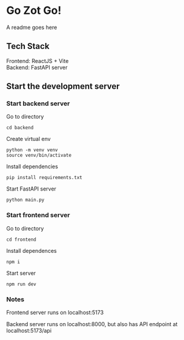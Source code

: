 # Go Zot Go!
A readme goes here

## Tech Stack
Frontend: ReactJS + Vite <br/>
Backend: FastAPI server

## Start the development server
### Start backend server
Go to directory
```
cd backend
```
Create virtual env
```
python -m venv venv
source venv/bin/activate
```
Install dependencies
```
pip install requirements.txt
```
Start FastAPI server
```
python main.py
```

### Start frontend server
Go to directory
```
cd frontend
```
Install dependences
```
npm i
```
Start server
```
npm run dev
```

### Notes
Frontend server runs on localhost:5173 <br/>

Backend server runs on localhost:8000, but also has API endpoint at localhost:5173/api
